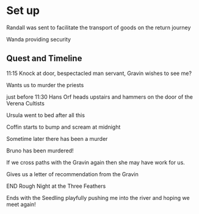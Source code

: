 # Set up

Randall was sent to facilitate the transport of goods on the return journey

Wanda providing security

## Quest and Timeline

11:15 Knock at door, bespectacled man servant, Gravin wishes to see me?

Wants us to murder the priests

just before 11:30 Hans Orf heads upstairs and hammers on the door of the Verena Cultists

Ursula went to bed after all this

Coffin starts to bump and scream at midnight  

Sometime later there has been a murder  

Bruno has been murdered!  

If we cross paths with the Gravin again then she may have work for us.

Gives us a letter of recommendation from the Gravin  

END Rough Night at the Three Feathers

Ends with the Seedling playfully pushing me into the river and hoping we meet again!  
